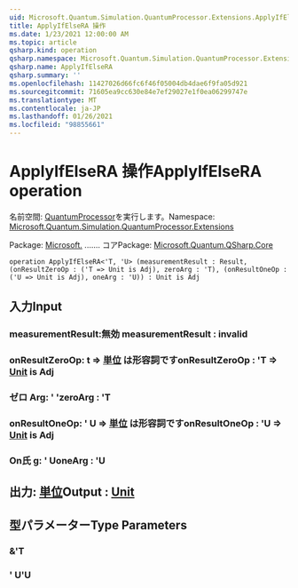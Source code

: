 ```yaml
---
uid: Microsoft.Quantum.Simulation.QuantumProcessor.Extensions.ApplyIfElseRA
title: ApplyIfElseRA 操作
ms.date: 1/23/2021 12:00:00 AM
ms.topic: article
qsharp.kind: operation
qsharp.namespace: Microsoft.Quantum.Simulation.QuantumProcessor.Extensions
qsharp.name: ApplyIfElseRA
qsharp.summary: ''
ms.openlocfilehash: 11427026d66fc6f46f05004db4dae6f9fa05d921
ms.sourcegitcommit: 71605ea9cc630e84e7ef29027e1f0ea06299747e
ms.translationtype: MT
ms.contentlocale: ja-JP
ms.lasthandoff: 01/26/2021
ms.locfileid: "98855661"
---
```

# <a name="applyifelsera-operation"></a><span data-ttu-id="95004-102">ApplyIfElseRA 操作</span><span class="sxs-lookup"><span data-stu-id="95004-102">ApplyIfElseRA operation</span></span>

<span data-ttu-id="95004-103">名前空間: [QuantumProcessor](xref:Microsoft.Quantum.Simulation.QuantumProcessor.Extensions)を実行します。</span><span class="sxs-lookup"><span data-stu-id="95004-103">Namespace: [Microsoft.Quantum.Simulation.QuantumProcessor.Extensions](xref:Microsoft.Quantum.Simulation.QuantumProcessor.Extensions)</span></span>

<span data-ttu-id="95004-104">Package: [Microsoft.](https://nuget.org/packages/Microsoft.Quantum.QSharp.Core) ....... コア</span><span class="sxs-lookup"><span data-stu-id="95004-104">Package: [Microsoft.Quantum.QSharp.Core](https://nuget.org/packages/Microsoft.Quantum.QSharp.Core)</span></span>




```qsharp
operation ApplyIfElseRA<'T, 'U> (measurementResult : Result, (onResultZeroOp : ('T => Unit is Adj), zeroArg : 'T), (onResultOneOp : ('U => Unit is Adj), oneArg : 'U)) : Unit is Adj
```


## <a name="input"></a><span data-ttu-id="95004-105">入力</span><span class="sxs-lookup"><span data-stu-id="95004-105">Input</span></span>

### <a name="measurementresult--__invalidresult__"></a><span data-ttu-id="95004-106">measurementResult:__無効 <Result>__</span><span class="sxs-lookup"><span data-stu-id="95004-106">measurementResult : __invalid<Result>__</span></span>




### <a name="onresultzeroop--t--unit--is-adj"></a><span data-ttu-id="95004-107">onResultZeroOp: t => [単位](xref:microsoft.quantum.lang-ref.unit)  は形容詞です</span><span class="sxs-lookup"><span data-stu-id="95004-107">onResultZeroOp : 'T => [Unit](xref:microsoft.quantum.lang-ref.unit)  is Adj</span></span>




### <a name="zeroarg--t"></a><span data-ttu-id="95004-108">ゼロ Arg: ' '</span><span class="sxs-lookup"><span data-stu-id="95004-108">zeroArg : 'T</span></span>




### <a name="onresultoneop--u--unit--is-adj"></a><span data-ttu-id="95004-109">onResultOneOp: ' U => [単位](xref:microsoft.quantum.lang-ref.unit)  は形容詞です</span><span class="sxs-lookup"><span data-stu-id="95004-109">onResultOneOp : 'U => [Unit](xref:microsoft.quantum.lang-ref.unit)  is Adj</span></span>




### <a name="onearg--u"></a><span data-ttu-id="95004-110">On氏 g: ' U</span><span class="sxs-lookup"><span data-stu-id="95004-110">oneArg : 'U</span></span>





## <a name="output--unit"></a><span data-ttu-id="95004-111">出力: [単位](xref:microsoft.quantum.lang-ref.unit)</span><span class="sxs-lookup"><span data-stu-id="95004-111">Output : [Unit](xref:microsoft.quantum.lang-ref.unit)</span></span>



## <a name="type-parameters"></a><span data-ttu-id="95004-112">型パラメーター</span><span class="sxs-lookup"><span data-stu-id="95004-112">Type Parameters</span></span>

### <a name="t"></a><span data-ttu-id="95004-113">&</span><span class="sxs-lookup"><span data-stu-id="95004-113">'T</span></span>


### <a name="u"></a><span data-ttu-id="95004-114">' U</span><span class="sxs-lookup"><span data-stu-id="95004-114">'U</span></span>

